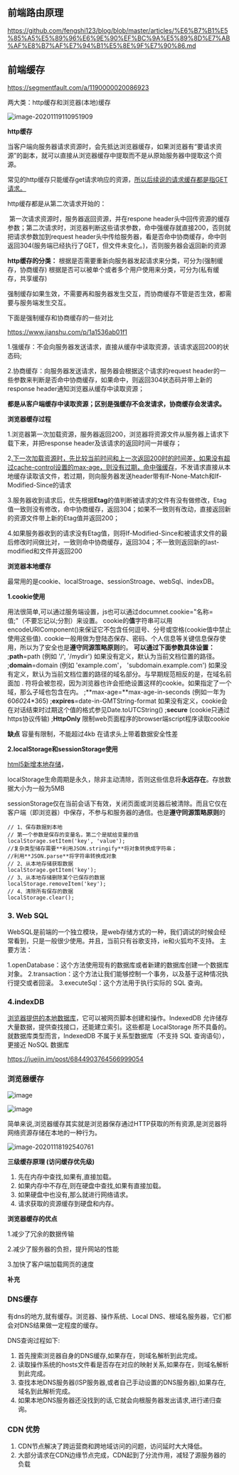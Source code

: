 ## 前端路由原理

https://github.com/fengshi123/blog/blob/master/articles/%E6%B7%B1%E5%85%A5%E5%89%96%E6%9E%90%EF%BC%9A%E5%89%8D%E7%AB%AF%E8%B7%AF%E7%94%B1%E5%8E%9F%E7%90%86.md

## 前端缓存

https://segmentfault.com/a/1190000020086923

两大类：http缓存和浏览器(本地)缓存

![image-20201119110951909](C:\Users\sprina\AppData\Roaming\Typora\typora-user-images\image-20201119110951909.png)

**http缓存**

​	    当客户端向服务器请求资源时，会先抵达浏览器缓存，如果浏览器有“要请求资源”的副本，就可以直接从浏览器缓存中提取而不是从原始服务器中提取这个资源。

常见的http缓存只能缓存get请求响应的资源，<u>所以后续说的请求缓存都是指GET请求。</u>

http缓存都是从第二次请求开始的：

​	第一次请求资源时，服务器返回资源，并在respone header头中回传资源的缓存参数；第二次请求时，浏览器判断这些请求参数，命中强缓存就直接200，否则就把请求参数加到request header头中传给服务器，看是否命中协商缓存，命中则返回304(服务端已经执行了GET，但文件未变化。)，否则服务器会返回新的资源

**http缓存的分类：**
 根据是否需要重新向服务器发起请求来分类，可分为(强制缓存，协商缓存) 根据是否可以被单个或者多个用户使用来分类，可分为(私有缓存，共享缓存) 

强制缓存如果生效，不需要再和服务器发生交互，而协商缓存不管是否生效，都需要与服务端发生交互。

下面是强制缓存和协商缓存的一些对比

https://www.jianshu.com/p/1a1536ab01f1

1.强缓存：不会向服务器发送请求，直接从缓存中读取资源，该请求返回200的状态码;

2.协商缓存：向服务器发送请求，服务器会根据这个请求的request header的一些参数来判断是否命中协商缓存，如果命中，则返回304状态码并带上新的response header通知浏览器从缓存中读取资源；

**都是从客户端缓存中读取资源；区别是强缓存不会发请求，协商缓存会发请求。**

**浏览器缓存过程**

1.浏览器第一次加载资源，服务器返回200，浏览器将资源文件从服务器上请求下载下来，并把response header及该请求的返回时间一并缓存；

2<u>.下一次加载资源时，先比较当前时间和上一次返回200时的时间差，如果没有超过cache-control设置的max-age，则没有过期，命中强缓存</u>，不发请求直接从本地缓存读取该文件，若过期，则向服务器发送header带有If-None-Match和If-Modified-Since的请求

3.服务器收到请求后，优先根据**Etag**的值判断被请求的文件有没有做修改，Etag值一致则没有修改，命中协商缓存，返回304；如果不一致则有改动，直接返回新的资源文件带上新的Etag值并返回200；

4.如果服务器收到的请求没有Etag值，则将If-Modified-Since和被请求文件的最后修改时间做比对，一致则命中协商缓存，返回304；不一致则返回新的last-modified和文件并返回200

**浏览器本地缓存**

最常用的是cookie、localStroage、sessionStroage、webSql、indexDB。

**1.cookie使用**

用法很简单,可以通过服务端设置，js也可以通过documnet.cookie="名称=值;"（不要忘记以;分割）来设置。
cookie的**值**字符串可以用encodeURIComponent()来保证它不包含任何逗号、分号或空格(cookie值中禁止使用这些值).
cookie一般用做为登陆态保存、密码、个人信息等关键信息保存使用，所以为了安全也是**遵守同源策略原则**的。
**可以通过下面参数具体设置：**
;**path**=path (例如 '/', '/mydir') 如果没有定义，默认为当前文档位置的路径。
;**domain**=domain (例如 'example.com'， 'subdomain.example.com') 如果没有定义，默认为当前文档位置的路径的域名部分。与早期规范相反的是，在域名前面加 . 符将会被忽视，因为浏览器也许会拒绝设置这样的cookie。如果指定了一个域，那么子域也包含在内。
;**max-age=**max-age-in-seconds (例如一年为60*60*24*365)
;**expires**=date-in-GMTString-format 如果没有定义，cookie会在对话结束时过期这个值的格式参见Date.toUTCString()
;**secure** (cookie只通过https协议传输)
;**HttpOnly** 限制web页面程序的browser端script程序读取cookie

**缺点**
容量有限制，不能超过4kb
在请求头上带着数据安全性差

**2.localStorage和sessionStorage使用**

<u>html5新增本地存储</u>，

localStorage生命周期是永久，除非主动清除，否则这些信息将**永远存在**。存放数据大小为一般为5MB

sessionStorage仅在当前会话下有效，关闭页面或浏览器后被清除。而且它仅在客户端（即浏览器）中保存，不参与和服务器的通信。也是**遵守同源策略原则**的

```
// 1、保存数据到本地
// 第一个参数是保存的变量名，第二个是赋给变量的值
localStorage.setItem('key', 'value');
//复杂类型储存需要**利用JSON.stringify**将对象转换成字符串；
//利用**JSON.parse**将字符串转换成对象
// 2、从本地存储获取数据
localStorage.getItem('key');
// 3、从本地存储删除某个已保存的数据
localStorage.removeItem('key');
// 4、清除所有保存的数据
localStorage.clear();
```

### 3. Web SQL

WebSQL是前端的一个独立模块，是web存储方式的一种，我们调试的时候会经常看到，只是一般很少使用。并且，当前只有谷歌支持，ie和火狐均不支持。
主要方法：

1.openDatabase：这个方法使用现有的数据库或者新建的数据库创建一个数据库对象。
2.transaction：这个方法让我们能够控制一个事务，以及基于这种情况执行提交或者回滚。
3.executeSql：这个方法用于执行实际的 SQL 查询。

### 4.indexDB

<u>浏览器提供的本地数据库</u>，它可以被网页脚本创建和操作。IndexedDB 允许储存大量数据，提供查找接口，还能建立索引。这些都是 LocalStorage 所不具备的。就数据库类型而言，IndexedDB 不属于关系型数据库（不支持 SQL 查询语句），更接近 NoSQL 数据库

https://juejin.im/post/6844903764566999054

### 浏览器缓存

![image](https://user-gold-cdn.xitu.io/2019/1/21/1686e2735297a596?imageView2/0/w/1280/h/960/format/webp/ignore-error/1)

![image](https://user-gold-cdn.xitu.io/2019/1/21/1686e2735267bebb?imageView2/0/w/1280/h/960/format/webp/ignore-error/1)

简单来说,浏览器缓存其实就是浏览器保存通过HTTP获取的所有资源,是浏览器将网络资源存储在本地的一种行为。

![image-20201118192540761](C:\Users\sprina\AppData\Roaming\Typora\typora-user-images\image-20201118192540761.png)

**三级缓存原理 (访问缓存优先级)**

1. 先在内存中查找,如果有,直接加载。
2. 如果内存中不存在,则在硬盘中查找,如果有直接加载。
3. 如果硬盘中也没有,那么就进行网络请求。
4. 请求获取的资源缓存到硬盘和内存。

**浏览器缓存的优点**

1.减少了冗余的数据传输

2.减少了服务器的负担，提升网站的性能

3.加快了客户端加载网页的速度

**补充**

### DNS缓存

有dns的地方,就有缓存。浏览器、操作系统、Local DNS、根域名服务器，它们都会对DNS结果做一定程度的缓存。

DNS查询过程如下:

1. 首先搜索浏览器自身的DNS缓存,如果存在，则域名解析到此完成。
2. 读取操作系统的hosts文件看是否存在对应的映射关系,如果存在，则域名解析到此完成。
3. 查找本地DNS服务器(ISP服务器,或者自己手动设置的DNS服务器),如果存在,域名到此解析完成。
4. 如果本地DNS服务器还没找到的话,它就会向根服务器发出请求,进行递归查询。

### CDN 优势

1. CDN节点解决了跨运营商和跨地域访问的问题，访问延时大大降低。
2. 大部分请求在CDN边缘节点完成，CDN起到了分流作用，减轻了源服务器的负载